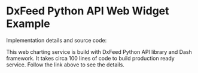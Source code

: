 # DxFeed Python API Web Widget Example

Implementation details and source code: 
<dccLink href="https://github.com/dxFeed/dxfeed-python-api-web-widget-example" target="_blank"
 children="github.com/dxFeed/dxfeed-python-api-web-widget-example" />

This web charting service is build with DxFeed Python API library and Dash framework.
It takes circa 100 lines of code to build production ready service. Follow the link above to 
see the details. 
